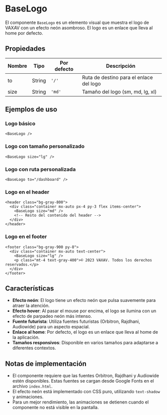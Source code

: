 # BaseLogo

El componente `BaseLogo` es un elemento visual que muestra el logo de VAXAV con un efecto neón asombroso. El logo es un enlace que lleva al home por defecto.

## Propiedades

| Nombre | Tipo | Por defecto | Descripción |
|--------|------|-------------|-------------|
| to | String | `'/'` | Ruta de destino para el enlace del logo |
| size | String | `'md'` | Tamaño del logo (sm, md, lg, xl) |

## Ejemplos de uso

### Logo básico

```vue
<BaseLogo />
```

### Logo con tamaño personalizado

```vue
<BaseLogo size="lg" />
```

### Logo con ruta personalizada

```vue
<BaseLogo to="/dashboard" />
```

### Logo en el header

```vue
<header class="bg-gray-800">
  <div class="container mx-auto px-4 py-3 flex items-center">
    <BaseLogo size="md" />
    <!-- Resto del contenido del header -->
  </div>
</header>
```

### Logo en el footer

```vue
<footer class="bg-gray-900 py-8">
  <div class="container mx-auto text-center">
    <BaseLogo size="lg" />
    <p class="mt-4 text-gray-400">© 2023 VAXAV. Todos los derechos reservados.</p>
  </div>
</footer>
```

## Características

- **Efecto neón**: El logo tiene un efecto neón que pulsa suavemente para atraer la atención.
- **Efecto hover**: Al pasar el mouse por encima, el logo se ilumina con un efecto de parpadeo neón más intenso.
- **Fuente futurista**: Utiliza fuentes futuristas (Orbitron, Rajdhani, Audiowide) para un aspecto espacial.
- **Enlace al home**: Por defecto, el logo es un enlace que lleva al home de la aplicación.
- **Tamaños responsivos**: Disponible en varios tamaños para adaptarse a diferentes contextos.

## Notas de implementación

- El componente requiere que las fuentes Orbitron, Rajdhani y Audiowide estén disponibles. Estas fuentes se cargan desde Google Fonts en el archivo `index.html`.
- El efecto neón está implementado con CSS puro, utilizando `text-shadow` y animaciones.
- Para un mejor rendimiento, las animaciones se detienen cuando el componente no está visible en la pantalla.
